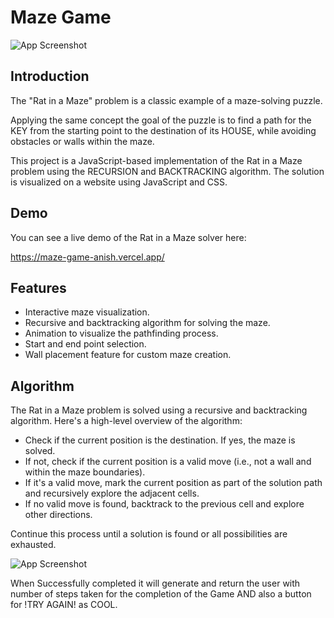 
# Maze Game

![App Screenshot](https://github.com/AnishAwadh/Maze-Game/assets/95581614/9149e358-f443-4c5a-83eb-ec50408252dd)

## Introduction

The "Rat in a Maze" problem is a classic example of a maze-solving puzzle. 

Applying the same concept the goal of the puzzle is to find a path for the KEY from the starting point to the destination of its HOUSE, while avoiding obstacles or walls within the maze. 

This project is a JavaScript-based implementation of the Rat in a Maze problem using the RECURSION and BACKTRACKING algorithm. The solution is visualized on a website using JavaScript and CSS.

## Demo
You can see a live demo of the Rat in a Maze solver here: 

https://maze-game-anish.vercel.app/

## Features

- Interactive maze visualization.
- Recursive and backtracking algorithm for solving the maze.
- Animation to visualize the pathfinding process.
- Start and end point selection.
- Wall placement feature for custom maze creation.

## Algorithm

The Rat in a Maze problem is solved using a recursive and backtracking algorithm. Here's a high-level overview of the algorithm:

- Check if the current position is the destination. If yes, the maze is solved.
- If not, check if the current position is a valid move (i.e., not a wall and within the maze boundaries).
- If it's a valid move, mark the current position as part of the solution path and recursively explore the adjacent cells.
- If no valid move is found, backtrack to the previous cell and explore other directions.

Continue this process until a solution is found or all possibilities are exhausted.


![App Screenshot](https://github.com/AnishAwadh/Maze-Game/assets/95581614/f82b53fa-0928-409f-afa0-2d2cf56cd759)

When Successfully completed it will generate and return the user with number of steps taken for the completion of the Game AND also a button for !TRY AGAIN! as COOL.